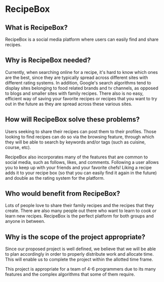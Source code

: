 # RecipeBox

## What is RecipeBox?

RecipeBox is a social media platform where users can easily find and share recipes.

## Why is RecipeBox needed?

Currently, when searching online for a recipe, it's hard to know which ones are the best, since they are typically spread across different sites with different rating systems. In addition, Google's search algorithms tend to display sites belonging to food related brands and tv channels, as opposed to blogs and smaller sites with family recipes. There also is no easy, efficient way of saving your favorite recipes or recipes that you want to try out in the future as they are spread across these various sites.

## How will RecipeBox solve these problems?

Users seeking to share their recipes can post them to their profiles. Those looking to find recipes can do so via the browsing feature, through which they will be able to search by keywords and/or tags (such as cuisine, course, etc).

RecipeBox also incorporates many of the features that are common to social media, such as follows, likes, and comments. Following a user allows you to keep up with your friends and your favorite chefs! Liking a recipe adds it to your recipe box (so that you can easily find it again in the future) and double as the rating system for the platform.

## Who would benefit from RecipeBox?

Lots of people love to share their family recipes and the recipes that they create. There are also many people out there who want to learn to cook or learn new recipes. RecipeBox is the perfect platform for both groups and anyone in between.

## Why is the scope of the project appropriate?

Since our proposed project is well defined, we believe that we will be able to plan accordingly in order to properly distribute work and allocate time. This will enable us to complete the project within the allotted time frame.

This project is appropriate for a team of 4-6 programmers due to its many features and the complex algorithms that some of them require.